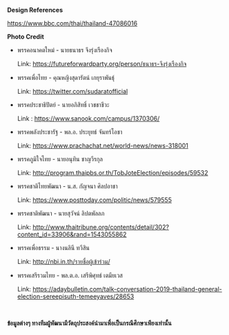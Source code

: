 <b>Design References</b>

https://www.bbc.com/thai/thailand-47086016

<b>Photo Credit</b>

- พรรคอนาคตใหม่ - นายธนาธร จึงรุ่งเรืองกิจ

  Link: https://futureforwardparty.org/person/ธนาธร-จึงรุ่งเรืองกิจ

- พรรคเพื่อไทย - คุณหญิงสุดารัตน์ เกยุราพันธุ์

  Link: https://twitter.com/sudaratofficial

- พรรคประชาธิปัตย์ - นายอภิสิทธิ์ เวชชาชีวะ

  Link : https://www.sanook.com/campus/1370306/

- พรรคพลังประชารัฐ - พล.อ. ประยุทธ์ จันทร์โอชา

  Link: https://www.prachachat.net/world-news/news-318001

- พรรคภูมิใจไทย - นายอนุทิน ชาญวีรกุล

  Link: http://program.thaipbs.or.th/TobJoteElection/episodes/59532

- พรรคชาติไทยพัฒนา - น.ส. กัญจนา ศิลปอาชา

  Link: https://www.posttoday.com/politic/news/579555

- พรรคชาติพัฒนา - นายสุวัจน์ ลิปตพัลลภ

  Link: http://www.thaitribune.org/contents/detail/302?content_id=33906&rand=1543055862

- พรรคเพื่อธรรม - นางนลินี ทวีสิน

  Link: http://nbi.in.th/รายชื่อผู้เข้าร่วม/

- พรรคเสรีรวมไทย - พล.ต.อ. เสรีพิศุทธ์ เตมียเวส

  Link: https://adaybulletin.com/talk-conversation-2019-thailand-general-election-sereepisuth-temeeyaves/28653

<br/>

**ข้อมูลต่างๆ ทางทีมผู้พัฒนามีวัตถุประสงค์นำมาเพื่อเป็นกรณีศึกษาเพียงเท่านั้น**
